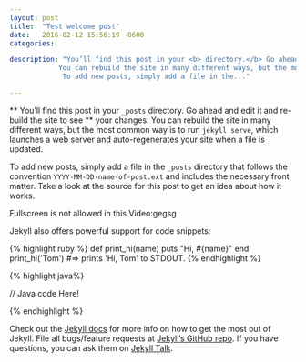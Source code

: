 ```yaml
---
layout: post
title:  "Test welcome post"
date:   2016-02-12 15:56:19 -0600
categories: 

description: "You’ll find this post in your <b> directory.</b> Go ahead and edit it and re-build the site to see ** your changes.
            You can rebuild the site in many different ways, but the most common way is to run `jekyll serve`, which launches a web server and auto-regenerates your site when a file is updated.
             To add new posts, simply add a file in the..." 

---
```





** You’ll find this post in your `_posts` directory. Go ahead and edit it and re-build the site to see ** your changes. You can rebuild the site in many different ways, but the most common way is to run `jekyll serve`, which launches a web server and auto-regenerates your site when a file is updated.

To add new posts, simply add a file in the `_posts` directory that follows the convention `YYYY-MM-DD-name-of-post.ext` and includes the necessary front matter. Take a look at the source for this post to get an idea about how it works.

Fullscreen is not allowed in this Video:gegsg


Jekyll also offers powerful support for code snippets:

{% highlight ruby %}
def print_hi(name)
  puts "Hi, #{name}"
end
print_hi('Tom')
#=> prints 'Hi, Tom' to STDOUT.
{% endhighlight %}


{% highlight java%}

// Java code Here!

{% endhighlight %}


Check out the [Jekyll docs][jekyll-docs] for more info on how to get the most out of Jekyll. File all bugs/feature requests at [Jekyll’s GitHub repo][jekyll-gh]. If you have questions, you can ask them on [Jekyll Talk][jekyll-talk].

[jekyll-docs]: http://jekyllrb.com/docs/home
[jekyll-gh]:   https://github.com/jekyll/jekyll
[jekyll-talk]: https://talk.jekyllrb.com/
